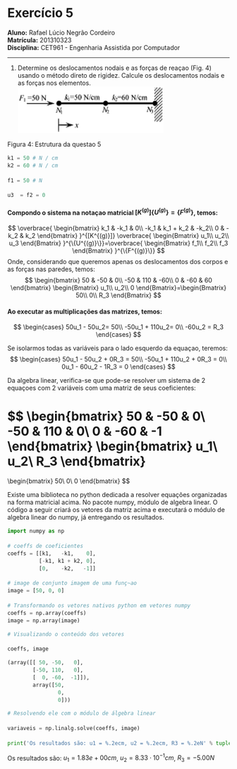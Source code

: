 # Exercício 5

**Aluno:** Rafael Lúcio Negrão Cordeiro<br/>
**Matrícula:** 201310323<br/>
**Disciplina:** CET961 - Engenharia Assistida por Computador

---
1. Determine os deslocamentos nodais e as forças de reaçao (Fig. 4) usando o método direto de rigidez. Calcule os deslocamentos nodais e as forças nos elementos.
![](img/exec5_structure.png)

<span class="caption">Figura 4: Estrutura da questao 5</span>

```python
k1 = 50 # N / cm
k2 = 60 # N / cm

f1 = 50 # N

u3  = f2 = 0
```

#### Compondo o sistema na notaçao matricial $[K^{(g)}]\{U^{(g)}\} = \{F^{(g)}\}$, temos:

$$
\overbrace{
    \begin{bmatrix}
        k_1 & -k_1 & 0\\
       -k_1 & k_1 + k_2 & -k_2\\
        0 & -k_2 & k_2
    \end{bmatrix}
}^{[K^{(g)}]}
\overbrace{
    \begin{Bmatrix}
        u_1\\
        u_2\\
        u_3
    \end{Bmatrix}
}^{\{U^{(g)}\}}=\overbrace{
    \begin{Bmatrix}
        f_1\\
        f_2\\
        f_3
    \end{Bmatrix}
}^{\{F^{(g)}\}}
$$
Onde, considerando que queremos apenas os deslocamentos dos corpos e as forças nas paredes, temos:
$$
\begin{bmatrix}
    50 & -50 & 0\\
    -50 & 110 & -60\\
    0 &  -60 & 60
\end{bmatrix}
\begin{Bmatrix}
    u_1\\
    u_2\\
    0
\end{Bmatrix}=\begin{Bmatrix}
    50\\
    0\\
    R_3
\end{Bmatrix}
$$

#### Ao executar as multiplicações das matrizes, temos:
$$
\begin{cases}
     50u_1 -  50u_2= 50\\
     -50u_1 + 110u_2= 0\\
     -60u_2 = R_3
\end{cases}
$$

Se isolarmos todas as variáveis para o lado esquerdo da equaçao, teremos:
$$
\begin{cases}
    50u_1 -  50u_2 + 0R_3 = 50\\
    -50u_1 + 110u_2 + 0R_3 = 0\\
     0u_1 -  60u_2 - 1R_3 = 0
\end{cases}
$$

Da algebra linear, verifica-se que pode-se resolver um sistema de 2 equaçoes com 2 variáveis com uma matriz de seus coeficientes:

$$
\begin{bmatrix}
    50 & -50 & 0\\
    -50 &  110 & 0\\
    0  & -60 & -1
\end{bmatrix}
\begin{bmatrix}
    u_1\\
    u_2\\
    R_3
\end{bmatrix}
=
\begin{bmatrix}
    50\\
    0\\
    0
\end{bmatrix}
$$

Existe uma biblioteca no python dedicada a resolver equações organizadas na forma matricial acima. No pacote numpy, módulo de algebra linear. O código a seguir criará os vetores da matriz acima e executará o módulo de algebra linear do numpy, já entregando os resultados.

```python
import numpy as np

# coeffs de coeficientes
coeffs = [[k1,   -k1,    0],
          [-k1, k1 + k2, 0],
          [0,    -k2,   -1]]

# image de conjunto imagem de uma funç~ao
image = [50, 0, 0]

# Transformando os vetores nativos python em vetores numpy
coeffs = np.array(coeffs)
image = np.array(image)
```

```python
# Visualizando o conteúdo dos vetores

coeffs, image
```

```python
(array([[ 50, -50,   0],
        [-50, 110,   0],
        [  0, -60,  -1]]),
        array([50,
        		0,
        		0]))
```

```python
# Resolvendo ele com o módulo de álgebra linear

variaveis = np.linalg.solve(coeffs, image)

print('Os resultados são: u1 = %.2ecm, u2 = %.2ecm, R3 = %.2eN' % tuple(variaveis))
```
<span class="caption">Os resultados são: $u_1 = 1.83e+00 cm$, $u_2 = 8.33 \cdot 10^{-1} cm$, $R_3 = -5.00 N$</span>
